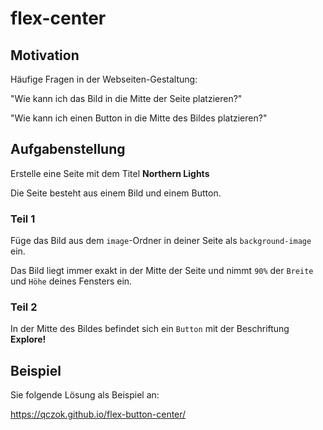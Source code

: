 # flex-center

## Motivation
Häufige Fragen in der Webseiten-Gestaltung:

"Wie kann ich das Bild in die Mitte der Seite platzieren?"

"Wie kann ich einen Button in die Mitte des Bildes platzieren?"

## Aufgabenstellung
Erstelle eine Seite mit dem Titel **Northern Lights**

Die Seite besteht aus einem Bild und einem Button.

### Teil 1

Füge das Bild aus dem `image`-Ordner in deiner Seite als `background-image` ein.

Das Bild liegt immer exakt in der Mitte der Seite und nimmt `90%` der `Breite` und `Höhe` deines Fensters ein.

### Teil 2

In der Mitte des Bildes befindet sich ein `Button` mit der Beschriftung **Explore!**

## Beispiel
Sie folgende Lösung als Beispiel an:

https://qczok.github.io/flex-button-center/
